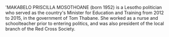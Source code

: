 'MAKABELO PRISCILLA MOSOTHOANE (born 1952) is a Lesotho politician who served as the country's Minister for Education and Training from 2012 to 2015, in the government of Tom Thabane. She worked as a nurse and schoolteacher prior to entering politics, and was also president of the local branch of the Red Cross Society.
